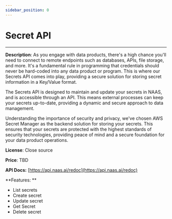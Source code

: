 ```yaml
---
sidebar_position: 0
---
```


# Secret API
---

**Description**: As you engage with data products, there's a high chance you'll need to connect to remote endpoints such as databases, APIs, file storage, and more. It's a fundamental rule in programming that credentials should never be hard-coded into any data product or program. This is where our Secrets API comes into play, providing a secure solution for storing secret information in a Key/Value format.

The Secrets API is designed to maintain and update your secrets in NAAS, and is accessible through an API. This means external processes can keep your secrets up-to-date, providing a dynamic and secure approach to data management.

Understanding the importance of security and privacy, we've chosen AWS Secret Manager as the backend solution for storing your secrets. This ensures that your secrets are protected with the highest standards of security technologies, providing peace of mind and a secure foundation for your data product operations.

**License**: Close source

**Price**: TBD

**API Docs:** [https://api.naas.ai/redoc](https://api.naas.ai/redoc) 

**Features: **



* List secrets
* Create secret
* Update secret
* Get Secret
* Delete secret
